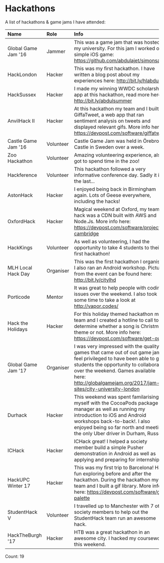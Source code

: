 # Hackathons
A list of hackathons & game jams I have attended:

| Name          | Role          | Info  |
|:------------- |:------------- |:----- |
| Global Game Jam '16 | Jammer   | This was a game jam that was hosted at my university. For this jam I worked on a simple iOS game: https://github.com/abdulajet/simonsays |
| HackLondon    | Hacker        | This was my first hackathon. I have written a blog post about my experiences here: http://bit.ly/hlabdul |
| HackSussex    | Hacker        | I made my winning WWDC scholarship app at this hackathon, read more here: http://bit.ly/abdulsummer |
| AnvilHack II  | Hacker        | At this hackathon my team and I built GiffaTweet, a web app that ran sentiment analysis on tweets and displayed relevant gifs. More info here: https://devpost.com/software/giffatweet |
| Castle Game Jam '16 | Volunteer | Castle Game Jam was held in Örebro Castle in Sweden over a week. |
| Zoo Hackathon | Volunteer     | Amazing volunteering experience, also got to spend time in the zoo! |
| Hackference   | Volunteer     | This hackathon followed a very informative conference day. Sadly it is the last...     |
| AstonHack     | Hacker        | I enjoyed being back in Birmingham again. Lots of Geese everywhere, including the hacks! |
| OxfordHack    | Hacker        | Magical weekend at Oxford, my team's hack was a CDN built with AWS and Node.Js. More info here: https://devpost.com/software/project-cambridge |
| HackKings     | Volunteer     | As well as volunteering, I had the opportunity to take 4 students to their first hackathon!|
| MLH Local Hack Day | Organiser | This was the first hackathon I organised. I also ran an Android workshop. Pictures from the event can be found here: http://bit.ly/citylhd |
| Porticode     | Mentor       | It was great to help people with coding issues over the weekend. I also took some time to take a look at http://vapor.codes/|
| Hack the Holidays | Hacker    | For this holiday themed hackathon my team and I created a hotline to call to determine whether a song is Christmas theme or not. More info here: https://devpost.com/software/get-out|
| Global Game Jam '17 | Organiser    | I was very impressed with the quality of games that came out of out game jam. I feel privileged to have been able to give students the opportunity to collaborate over the weekend. Games available here: http://globalgamejam.org/2017/jam-sites/city-university-london|
| Durhack     | Hacker       | This weekend was spent familarising myself with the CocoaPods package manager as well as running my introduction to iOS and Android workshops back-to-back!. I also enjoyed being so far north and meeting the only Uber driver in Durham, Russell!|
| ICHack     | Hacker       | ICHack great! I helped a society member build a simple Pusher demonstration in Android as well as applying and preparing for internships.|
| HackUPC Winter 17     | Hacker       | This was my first trip to Barcelona! Had fun exploring before and after the hackathon. During the hackathon my team and I built a gif library. More info here: https://devpost.com/software/gif-palette |
| StudentHack V         | Volunteer       | I travelled up to Manchester with 7 other society members to help out the StudentHack team run an awesome hack. |
| HackTheBurgh '17    | Hacker       | HTB was a great hackathon in an awesome city. I hacked my coursework this weekend. |

Count: 19


